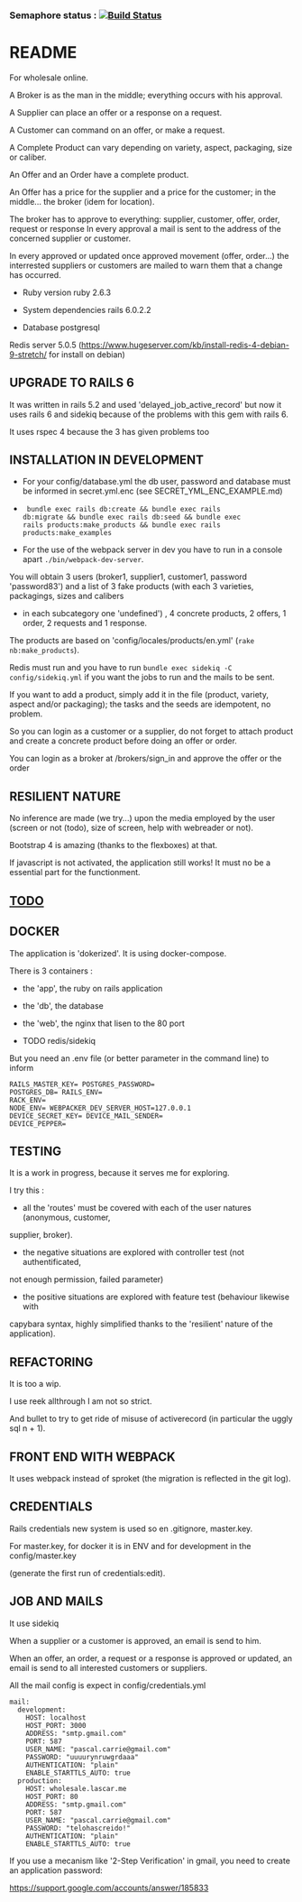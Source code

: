 ### Semaphore status : [![Build Status](https://semaphoreci.com/api/v1/pascal/alphawholesale/branches/master/badge.svg)](https://semaphoreci.com/pascal/alphawholesale)

# README

For wholesale online.

A Broker is as the man in the middle; everything occurs with his approval.

A Supplier can place an offer or a response on a request.

A Customer can command on an offer, or make a request.

A Complete Product can vary depending on variety, aspect, packaging, size or caliber.

An Offer and an Order have a complete product.

An Offer has a price for the supplier and a price for the customer;
in the middle... the broker (idem for location).

The broker has to approve to everything: supplier, customer, offer, order, request or response
In every approval a mail is sent to the address of the concerned supplier or customer.

In every approved or updated once approved movement (offer, order...) the interrested suppliers or customers
are mailed to warn them that a change has occurred.

* Ruby version
ruby 2.6.3

* System dependencies
rails 6.0.2.2

* Database
postgresql

Redis server 5.0.5
(https://www.hugeserver.com/kb/install-redis-4-debian-9-stretch/ for install on debian)

## UPGRADE TO RAILS 6

It was written in rails 5.2 and used 'delayed_job_active_record' but now it uses
rails 6 and sidekiq because of the problems with this gem with rails 6.

It uses rspec 4 because the 3 has given problems too


## INSTALLATION IN DEVELOPMENT

* For your config/database.yml the db user, password and database must be
informed in secret.yml.enc (see SECRET_YML_ENC_EXAMPLE.md)

* <code> bundle exec rails db:create &&  bundle exec rails db:migrate &&
bundle exec rails db:seed &&  bundle exec rails products:make_products &&
bundle exec rails products:make_examples</code>

* For the use of the webpack server in dev you have to run in a console apart
<code>./bin/webpack-dev-server</code>.

You will obtain 3 users (broker1, supplier1, customer1, password 'password83')
and a list of 3 fake products (with each 3 varieties, packagings, sizes and calibers
+ in each subcategory one 'undefined') , 4 concrete products, 2 offers, 1 order,
2 requests and 1 response.

The products are based on 'config/locales/products/en.yml' (<code>rake nb:make_products</code>).

Redis must run and you have to run <code>bundle exec sidekiq -C config/sidekiq.yml</code>
if you want the jobs to run and the mails to be sent.

If you want to add a product, simply add it in the file (product, variety, aspect and/or packaging);
the tasks and the seeds are idempotent, no problem.

So you can login as a customer or a supplier, do not forget to attach product and
create a concrete product before doing an offer or order.

You can login as a broker at /brokers/sign_in and approve the offer or the order

## RESILIENT NATURE

No inference are made (we try...) upon the media employed by the user
(screen or not (todo), size of screen, help with webreader or not).

Bootstrap 4 is amazing (thanks to the flexboxes) at that.

If javascript is not activated, the application still works! It must no be a
essential part for the functionment.

## [TODO](TODO.md)

## DOCKER

The application is 'dokerized'. It is using docker-compose.

There is 3 containers :

* the 'app', the ruby on rails application

* the 'db', the database

* the 'web', the nginx that lisen to the 80 port

* TODO redis/sidekiq

But you need an .env file (or better parameter in the command line) to inform

<code>RAILS_MASTER_KEY=<long-hash>
POSTGRES_PASSWORD=<string>
POSTGRES_DB=<string>
RAILS_ENV=<development or production>
RACK_ENV=<development or production>
NODE_ENV=<development or production>
WEBPACKER_DEV_SERVER_HOST=127.0.0.1
DEVICE_SECRET_KEY=<very long hash>
DEVICE_MAIL_SENDER=<the mail sender>
DEVICE_PEPPER=<very long hash>
</code>

## TESTING

It is a work in progress, because it serves me for exploring.

I try this :

* all the 'routes' must be covered with each of the user natures (anonymous, customer,

supplier, broker).

* the negative situations are explored with controller test (not authentificated,

not enough permission, failed parameter)

* the positive situations are explored with feature test (behaviour likewise with

capybara syntax, highly simplified thanks to the 'resilient' nature of the application).

## REFACTORING

It is too a wip.

I use reek allthrough I am not so strict.

And bullet to try to get ride of misuse of activerecord (in particular the uggly
sql n + 1).

## FRONT END WITH WEBPACK

It uses webpack instead of sproket (the migration is reflected in the git log).

## CREDENTIALS

Rails credentials new system is used so en .gitignore, master.key.

For master.key, for docker it is in ENV and for development in the config/master.key

(generate the first run of credentials:edit).

## JOB AND MAILS

It use sidekiq

When a supplier or a customer is approved, an email is send to him.

When an offer, an order, a request or a response is approved or updated,
an email is send to all interested customers or suppliers.

All the mail config is expect in config/credentials.yml

````
mail:                                                                           
  development:                                                                  
    HOST: localhost                                                             
    HOST_PORT: 3000                                                             
    ADDRESS: "smtp.gmail.com"                                                   
    PORT: 587                                                                   
    USER_NAME: "pascal.carrie@gmail.com"                                        
    PASSWORD: "uuuurynruwgrdaaa"                                                
    AUTHENTICATION: "plain"                                                     
    ENABLE_STARTTLS_AUTO: true                                                  
  production:                                                                   
    HOST: wholesale.lascar.me                                                   
    HOST_PORT: 80                                                               
    ADDRESS: "smtp.gmail.com"                                                   
    PORT: 587                                                                   
    USER_NAME: "pascal.carrie@gmail.com"                                        
    PASSWORD: "telohascreido!"                                                       
    AUTHENTICATION: "plain"                                                     
    ENABLE_STARTTLS_AUTO: true
````
If you use a mecanism like '2-Step Verification' in gmail, you need to create an application password:

https://support.google.com/accounts/answer/185833
